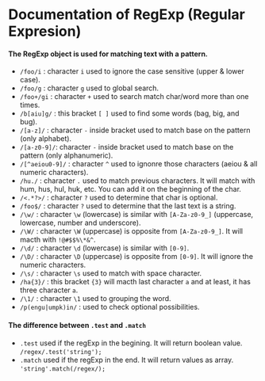 # Documentation of RegExp (Regular Expresion)

#### The RegExp object is used for matching text with a pattern.

- `/foo/i` : character `i` used to ignore the case sensitive (upper & lower case).
- `/foo/g` : character `g` used to global search.
- `/foo+/gi` : character `+` used to search match char/word more than one times.
- `/b[aiu]g/` : this bracket `[ ]` used to find some words (bag, big, and bug).
- `/[a-z]/` : character `-` inside bracket used to match base on the pattern (only alphabet).
- `/[a-z0-9]/`: character `-` inside bracket used to match base on the pattern (only alphanumeric).
- `/[^aeiou0-9]/` : character `^` used to ignonre those characters (aeiou & all numeric characters).
- `/hu./` : character `.` used to match previous characters. It will match with hum, hus, hul, huk, etc. You can add it on the beginning of the char.
- `/<.*?>/` : character `?` used to determine that char is optional.
- `/foo$/` : character `?` used to determine that the last text is a string.
- `/\w/` : character `\w` (lowercase) is similar with `[A-Za-z0-9_]` (uppercase, lowercase, number and underscore).
- `/\W/` : character `\W` (uppercase) is opposite from `[A-Za-z0-9_]`. It will macth with `!@#$$%\*&^`.
- `/\d/` : character `\d` (lowercase) is similar with `[0-9]`.
- `/\D/` : character `\D` (uppercase) is opposite from `[0-9]`. It will ignore the numeric characters.
- `/\s/` : character `\s` used to match with space character.
- `/ha{3}/` : this bracket `{3}` will macth last character `a` and at least, it has three character `a`.
- `/\1/` : character `\1` used to grouping the word.
- `/p(engu|umpk)in/` : used to check optional possibilities.

#### The difference between `.test` and `.match`

- `.test` used if the regExp in the begining. It will return boolean value. `/regex/.test('string');`
- `.match` used if the regExp in the end. It will return values as array. `'string'.match(/regex/);`

